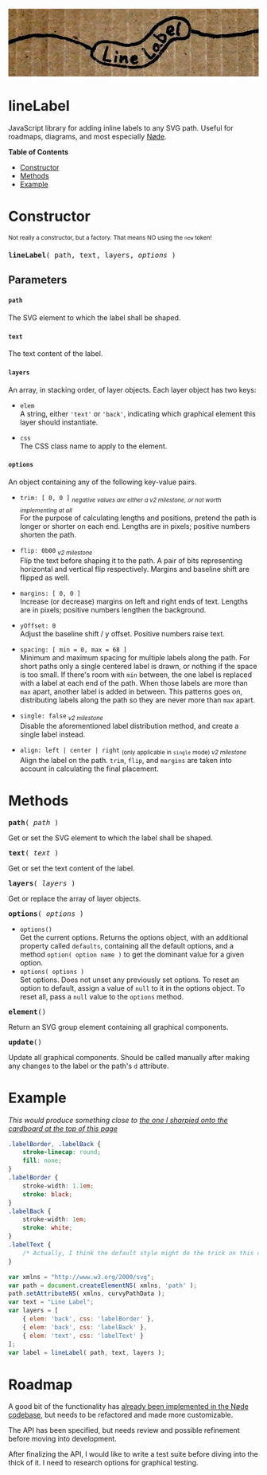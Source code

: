 <a name="cardboard">![lineLabel logo](line-label-logo.jpg)</a>
# lineLabel
JavaScript library for adding inline labels to any SVG path. Useful for roadmaps, diagrams, and most especially [Nøde](https://github.com/treefrogman/NodeOpDevEnvironment).

__Table of Contents__  
- [Constructor](#constructor)
- [Methods](#methods)
- [Example](#example)


# Constructor
<sup>Not really a constructor, but a factory. That means NO using the `new` token!</sup>
<pre><b>lineLabel</b>( path, text, layers, <i>options</i> )</pre>

## Parameters
#### `path`  
The SVG element to which the label shall be shaped.

#### `text`  
The text content of the label.

#### `layers`
An array, in stacking order, of layer objects. Each layer object has two keys:
- `elem`  
	A string, either `'text'` or `'back'`, indicating which graphical element this layer should instantiate.

- `css`  
	The CSS class name to apply to the element.

#### `options`
An object containing any of the following key-value pairs.
- `trim: [ 0, 0 ]` <i><sub>negative values are either a v2 milestone, or not worth implementing at all</sub></i>  
	For the purpose of calculating lengths and positions, pretend the path is longer or shorter on each end. Lengths are in pixels; positive numbers shorten the path.
	
- `flip: 0b00` <i><sub>v2 milestone</sub></i>  
	Flip the text before shaping it to the path. A pair of bits representing horizontal and vertical flip respectively. Margins and baseline shift are flipped as well.
	
- `margins: [ 0, 0 ]`  
	Increase (or decrease) margins on left and right ends of text. Lengths are in pixels; positive numbers lengthen the background.
	
- `yOffset: 0`  
	Adjust the baseline shift / y offset. Positive numbers raise text.

- `spacing: [ min = 0, max = 68 ]`  
	Minimum and maximum spacing for multiple labels along the path. For short paths only a single centered label is drawn, or nothing if the space is too small. If there's room with `min` between, the one label is replaced with a label at each end of the path. When those labels are more than `max` apart, another label is added in between. This patterns goes on, distributing labels along the path so they are never more than `max` apart.

- `single: false` <i><sub>v2 milestone</sub></i>  
	Disable the aforementioned label distribution method, and create a single label instead.

- `align: left | center | right` <sub>(only applicable in `single` mode) <i>v2 milestone</i></sub>  
	Align the label on the path. `trim`, `flip`, and `margins` are taken into account in calculating the final placement.

# Methods
<pre><b>path</b>( <i>path</i> )</pre>
Get or set the SVG element to which the label shall be shaped.

<pre><b>text</b>( <i>text</i> )</pre>
Get or set the text content of the label.

<pre><b>layers</b>( <i>layers</i> )</pre>
Get or replace the array of layer objects.

<pre><b>options</b>( <i>options</i> )</pre>
- `options()`  
	Get the current options. Returns the options object, with an additional property called `defaults`, containing all the default options, and a method `option( option name )` to get the dominant value for a given option.
- `options( options )`  
	Set options. Does not unset any previously set options. To reset an option to default, assign a value of `null` to it in the options object. To reset all, pass a `null` value to the `options` method.

<pre><b>element</b>()</pre>
Return an SVG group element containing all graphical components.

<pre><b>update</b>()</pre>
Update all graphical components. Should be called manually after making any changes to the label or the path's `d` attribute.

# Example
_This would produce something close to [the one I sharpied onto the cardboard at the top of this page](#cardboard)_
```css
.labelBorder, .labelBack {
	stroke-linecap: round;
	fill: none;
}
.labelBorder {
	stroke-width: 1.1em;
	stroke: black;
}
.labelBack {
	stroke-width: 1em;
	stroke: white;
}
.labelText {
	/* Actually, I think the default style might do the trick on this one */
}
```

```js
var xmlns = "http://www.w3.org/2000/svg";
var path = document.createElementNS( xmlns, 'path' );
path.setAttributeNS( xmlns, curvyPathData );
var text = "Line Label";
var layers = [
	{ elem: 'back', css: 'labelBorder' },
	{ elem: 'back', css: 'labelBack' },
	{ elem: 'text', css: 'labelText' }
];
var label = lineLabel( path, text, layers );
```


# Roadmap
A good bit of the functionality has [already been implemented in the Nøde codebase](https://github.com/treefrogman/NodeOpDevEnvironment/blob/master/js/connector.js), but needs to be refactored and made more customizable.

The API has been specified, but needs review and possible refinement before moving into development.

After finalizing the API, I would like to write a test suite before diving into the thick of it. I need to research options for graphical testing.
